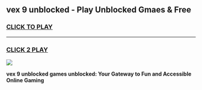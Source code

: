 
## vex 9 unblocked - Play Unblocked Gmaes & Free
<h3>
<a href="https://news.freeplayer.one?title=vex_9_unblocked&ref=16F">CLICK TO PLAY</a></h3>
<hr>

<h3>
<a href="https://news.freeplayer.one?title=vex_9_unblocked&ref=16F">CLICK 2 PLAY</a>
  
</h3>

<a href="https://news.freeplayer.one?title=vex_9_unblocked&ref=16F/"><img src="https://clearcache.store/games.png"></a>


**vex 9 unblocked games unblocked: Your Gateway to Fun and Accessible Online Gaming**
